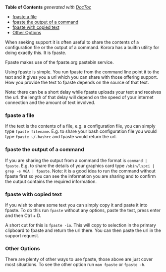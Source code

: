 

**Table of Contents**  *generated with [DocToc](https://github.com/thlorenz/doctoc)*

- [fpaste a file](#fpaste-a-file)
- [fpaste the output of a command](#fpaste-the-output-of-a-command)
- [fpaste with copied text](#fpaste-with-copied-text)
- [Other Options](#other-options)



When seeking support it is often useful to share the contents of a configuration file or the output of a command. Korora has a builtin utility for doing exactly this. It is fpaste. 

Fpaste makes use of the fpaste.org pastebin service.

Using fpaste is simple. You run fpaste from the command line point it to the text and it gives you a url which you can share with those offering support. How you provide the text to fpaste depends on the source of that text. 

Note: there can be a short delay while fpaste uploads your text and receives the url. the length of that delay will depend on the speed of your internet connection and the amount of text involved.

### fpaste a file
If the text is the contents of a file, e.g. a configuration file, you can simply type `fpaste filename`.  E.g. to share your bash configuration file you would type `fpaste ~/.bashrc` and fpaste would return the url.

### fpaste the output of a command
If you are sharing the output from a command the format is `command | fpaste`. E.g. to share the details of your graphics card type `/sbin/lspci | grep -e VGA | fpaste`. 
Note: it is a good idea to run the command without fpaste first so you can see the information you are sharing and to confirm the output contains the required information.

### fpaste with copied text
If you wish to share some text you can simply copy it and paste it into fpaste. To do this run `fpaste` without any options, paste the test, press enter and then Ctrl + D.

A short cut for this is `fpaste -io`. This will copy to selection in the primary clipboard to fpaste and return the url there. You can then paste the url in the support request.

### Other Options
There are plenty of other ways to use fpaste, those above are just cover most situations. To see the other option run `man fpaste` or `fpaste -h`.
